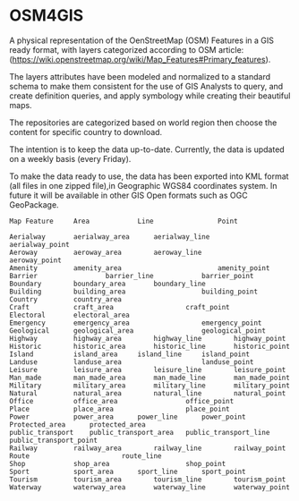 # OSM4GIS
A physical representation of the OenStreetMap (OSM) Features in a GIS ready format, with layers categorized according to OSM article: (https://wiki.openstreetmap.org/wiki/Map_Features#Primary_features).

The layers attributes have been modeled and normalized to a standard schema to make them consistent for the use of GIS Analysts to query, and create definition queries, and apply symbology while creating their beautiful maps.

The repositories are categorized based on world region then choose the content for specific country to download.

The intention is to keep the data up-to-date.
Currently, the data is updated on a weekly basis (every Friday).

To make the data ready to use, the data has been exported into KML format (all files in one zipped file),in Geographic WGS84 coordinates system.
In future it will be available in other GIS Open formats such as OGC GeoPackage.


```
Map Feature		Area			Line				Point
                                                                                
Aerialway		aerialway_area		aerialway_line			aerialway_point
Aeroway			aeroway_area		aeroway_line			aeroway_point
Amenity			amenity_area						amenity_point
Barrier					barrier_line			barrier_point
Boundary		boundary_area		boundary_line	
Building		building_area					building_point
Country			country_area		
Craft			craft_area					craft_point
Electoral		electoral_area		
Emergency		emergency_area					emergency_point
Geological		geological_area					geological_point
Highway			highway_area		highway_line		highway_point
Historic		historic_area		historic_line		historic_point
Island			island_area		island_line		island_point
Landuse			landuse_area					landuse_point
Leisure			leisure_area		leisure_line		leisure_point
Man_made		man_made_area		man_made_line		man_made_point
Military		military_area		military_line		military_point
Natural			natural_area		natural_line		natural_point
Office			office_area					office_point
Place			place_area					place_point
Power			power_area		power_line		power_point
Protected_area		protected_area		
public_transport	public_transport_area	public_transport_line	public_transport_point
Railway			railway_area		railway_line		railway_point
Route						route_line	
Shop			shop_area					shop_point
Sport			sport_area		sport_line		sport_point
Tourism			tourism_area		tourism_line		tourism_point
Waterway		waterway_area		waterway_line		waterway_point
```